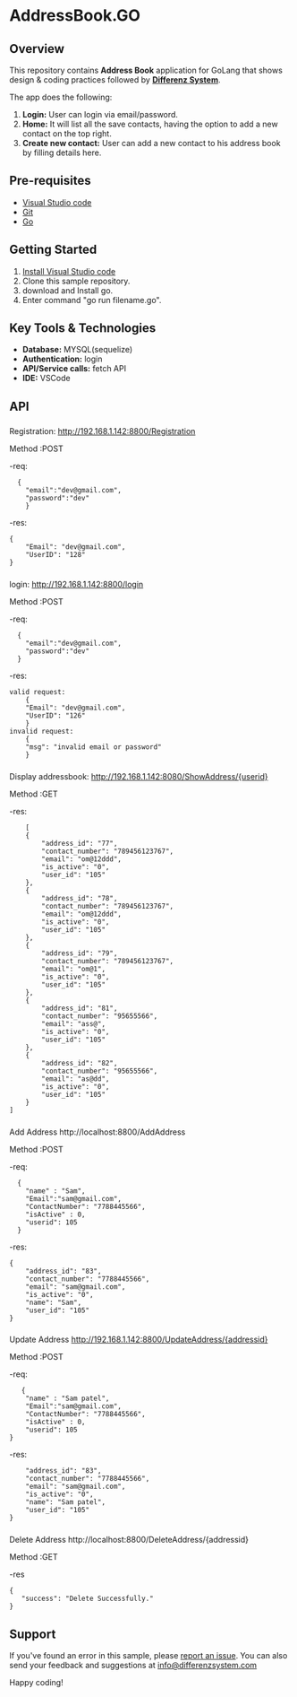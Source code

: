 # AddressBook.GO

## Overview
This repository contains **Address Book** application for GoLang that shows design & coding practices followed by **[Differenz System](http://www.differenzsystem.com/)**.

The app does the following:
1. **Login:** User can login via email/password. 
2. **Home:** It will list all the save contacts, having the option to add a new contact on the top right.
3. **Create new contact:** User can add a new contact to his address book by filling details here.

## Pre-requisites
- [Visual Studio code](https://code.visualstudio.com/)
- [Git](https://git-scm.com/downloads )
- [Go](https://golang.org/doc/install)



## Getting Started
1. [Install Visual Studio code](https://code.visualstudio.com/)
2. Clone this sample repository.
3. download and Install go.  
4. Enter command "go run filename.go".


## Key Tools & Technologies
- **Database:** MYSQL(sequelize)
- **Authentication:** login
- **API/Service calls:** fetch API
- **IDE:**  VSCode




## API
###
Registration:
http://192.168.1.142:8800/Registration

Method :POST

-req:
```
  {
	"email":"dev@gmail.com",
	"password":"dev"
	}
 ```
-res:
```
{
    "Email": "dev@gmail.com",
    "UserID": "128"
}
```

###
login:
http://192.168.1.142:8800/login

Method :POST

-req:
```
  {
	"email":"dev@gmail.com",
	"password":"dev"
  }
```
-res:
```
valid request:
    {
    "Email": "dev@gmail.com",
    "UserID": "126"
    }
invalid request:
    {
    "msg": "invalid email or password"
    }
```

###
Display addressbook:
http://192.168.1.142:8080/ShowAddress/{userid}

Method :GET

-res:
```
    [
    {
        "address_id": "77",
        "contact_number": "789456123767",
        "email": "om@12ddd",
        "is_active": "0",
        "user_id": "105"
    },
    {
        "address_id": "78",
        "contact_number": "789456123767",
        "email": "om@12ddd",
        "is_active": "0",
        "user_id": "105"
    },
    {
        "address_id": "79",
        "contact_number": "789456123767",
        "email": "om@1",
        "is_active": "0",
        "user_id": "105"
    },
    {
        "address_id": "81",
        "contact_number": "95655566",
        "email": "ass@",
        "is_active": "0",
        "user_id": "105"
    },
    {
        "address_id": "82",
        "contact_number": "95655566",
        "email": "as@dd",
        "is_active": "0",
        "user_id": "105"
    }
]
```
###
Add Address
http://localhost:8800/AddAddress

Method :POST

-req:
```
  {
	"name" : "Sam",
	"Email":"sam@gmail.com",
	"ContactNumber": "7788445566",
	"isActive" : 0,
	"userid": 105
  }

```
-res:
```
{
    "address_id": "83",
    "contact_number": "7788445566",
    "email": "sam@gmail.com",
    "is_active": "0",
    "name": "Sam",
    "user_id": "105"
}
```
###
Update Address
http://192.168.1.142:8800/UpdateAddress/{addressid}

Method :POST

-req:
```
   {
	"name" : "Sam patel",
	"Email":"sam@gmail.com",
	"ContactNumber": "7788445566",
	"isActive" : 0,
	"userid": 105
}

```
-res:
```	{
    "address_id": "83",
    "contact_number": "7788445566",
    "email": "sam@gmail.com",
    "is_active": "0",
    "name": "Sam patel",
    "user_id": "105"
}
```
###
Delete Address
http://localhost:8800/DeleteAddress/{addressid}

Method :GET

-res
 ```
 {
    "success": "Delete Successfully."
 }
```


## Support
If you've found an error in this sample, please [report an issue](https://github.com/differenz-system/Addressbook.Go). You can also send your feedback and suggestions at info@differenzsystem.com

Happy coding!
